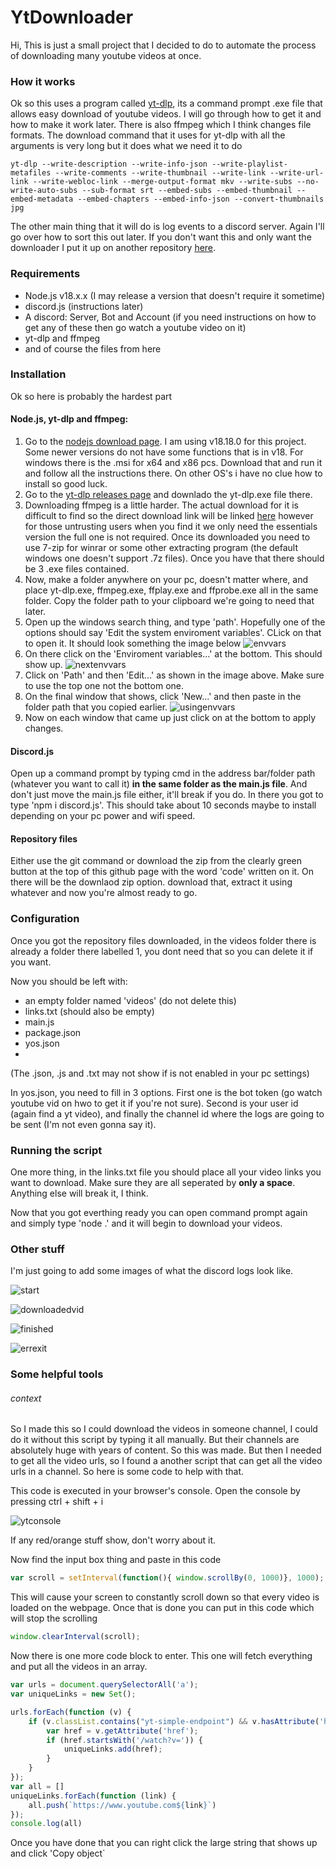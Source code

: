 # YtDownloader
Hi,
This is just a small project that I decided to do to automate the process of downloading many youtube videos at once.

### How it works 
Ok so this uses a program called [yt-dlp](https://github.com/yt-dlp/yt-dlp "yt-dlp"), its a command prompt .exe file that allows easy download of youtube videos. I will go through how to get it and how to make it work later. There is also ffmpeg which I think changes file formats. 
The download command that it uses for yt-dlp with all the arguments is very long but it does what we need it to do

    yt-dlp --write-description --write-info-json --write-playlist-metafiles --write-comments --write-thumbnail --write-link --write-url-link --write-webloc-link --merge-output-format mkv --write-subs --no-write-auto-subs --sub-format srt --embed-subs --embed-thumbnail --embed-metadata --embed-chapters --embed-info-json --convert-thumbnails jpg

The other main thing that it will do is log events to a discord server. Again I'll go over how to sort this out later. If you don't want this and only want the downloader I put it up on another repository [here](https://github.com/mynameisbob1928/YtDownloaderNoBot).

### Requirements
- Node.js v18.x.x (I may release a version that doesn't require it sometime)
- discord.js (instructions later)
- A discord: Server, Bot and Account (if you need instructions on how to get any of these then go watch a youtube video on it)
- yt-dlp and ffmpeg 
- and of course the files from here 

### Installation
Ok so here is probably the hardest part 
#### Node.js, yt-dlp and ffmpeg:
1. Go to the [nodejs download page](https://nodejs.org/dist/v18.18.0/). I am using v18.18.0 for this project. Some newer versions do not have some functions that is in v18. For windows there is the .msi for x64 and x86 pcs. Download that and run it and follow all the instructions there. On other OS's i have no clue how to install so good luck.
2. Go to the [yt-dlp releases page](https://github.com/yt-dlp/yt-dlp/releases/latest) and downlado the yt-dlp.exe file there.
3. Downloading ffmpeg is a little harder. The actual download for it is difficult to find so the direct download link will be linked [here](https://www.gyan.dev/ffmpeg/builds/ffmpeg-git-essentials.7z) however for those untrusting users when you find it we only need the essentials version the full one is not required. Once its downloaded you need to use 7-zip for winrar or some other extracting program (the default windows one doesn't support .7z files). Once you have that there should be 3 .exe files contained. 
4. Now, make a folder anywhere on your pc, doesn't matter where, and place yt-dlp.exe, ffmpeg.exe, ffplay.exe and ffprobe.exe all in the same folder. Copy the folder path to your clipboard we're going to need that later.
5. Open up the windows search thing, and type 'path'. Hopefully one of the options should say 'Edit the system enviroment variables'. CLick on that to open it. It should look something the image below 
![envvars](https://github.com/mynameisbob1928/YtDownloader/assets/129603125/27d90a88-c1bc-4d55-96f0-98b66496f879)
6. On there click on the 'Enviroment variables...' at the bottom. This should show up.
![nextenvvars](https://github.com/mynameisbob1928/YtDownloader/assets/129603125/ea0319fc-03fd-426a-90c4-310fc1b82456)
7. Click on 'Path' and then 'Edit...' as shown in the image above. Make sure to use the top one not the bottom one.
8. On the final window that shows, click 'New...' and then paste in the folder path that you copied earlier. 
![usingenvvars](https://github.com/mynameisbob1928/YtDownloader/assets/129603125/825267b3-27c7-4e82-81f1-3bf27c8126f4)
9. Now on each window that came up just click on at the bottom to apply changes.
#### Discord.js
Open up a command prompt by typing cmd in the address bar/folder path (whatever you want to call it) **in the same folder as the main.js file**. And don't just move the main.js file either, it'll break if you do. In there you got to type 'npm i discord.js'. This should take about 10 seconds maybe to install depending on your pc power and wifi speed.
#### Repository files
Either use the git command or download the zip from the clearly green button at the top of this github page with the word 'code' written on it. On there will be the downlaod zip option. download that, extract it using whatever and now you're almost ready to go.
### Configuration
Once you got the repository files downloaded, in the videos folder there is already a folder there labelled 1, you dont need that so you can delete it if you want.

Now you should be left with:
- an empty folder named 'videos' (do not delete this)
- links.txt (should also be empty)
- main.js
- package.json
- yos.json
- 
(The .json, .js and .txt may not show if is not enabled in your pc settings)

In yos.json, you need to fill in 3 options. First one is the bot token (go watch youtube vid on hwo to get it if you're not sure). Second is your user id (again find a yt video), and finally the channel id where the logs are going to be sent (I'm not even gonna say it).
### Running the script
One more thing, in the links.txt file you should place all your video links you want to download. Make sure they are all seperated by **only a space**. Anything else will break it, I think.

Now that you got everthing ready you can open command prompt again and simply type 'node .' and it will begin to download your videos.

### Other stuff
I'm just going to add some images of what the discord logs look like.

![start](https://github.com/mynameisbob1928/YtDownloader/assets/129603125/24e31c55-9690-401e-a493-aefbae23aaca)

![downloadedvid](https://github.com/mynameisbob1928/YtDownloader/assets/129603125/d0711f8a-2b6f-4823-aca9-85c6222ce310)

![finished](https://github.com/mynameisbob1928/YtDownloader/assets/129603125/d5037d3f-94c9-4055-adc3-4ddf4071c695)

![errexit](https://github.com/mynameisbob1928/YtDownloader/assets/129603125/4c47c7c4-05a7-44bf-a113-ad997028cbbc)

### Some helpful tools
###### context
So I made this so I could download the videos in someone channel, I could do it without this script by typing it all manually. But their channels are absolutely huge with years of content. So this was made. But then I needed to get all the video urls, so I found a another script that can get all the video urls in a channel. So here is some code to help with that.

This code is executed in your browser's console. Open the console by pressing ctrl + shift + i 

![ytconsole](https://github.com/mynameisbob1928/YtDownloader/assets/129603125/8f4936b6-4353-4968-8ff1-44ffeaa56762)

If any red/orange stuff show, don't worry about it.

Now find the input box thing and paste in this code

```js
var scroll = setInterval(function(){ window.scrollBy(0, 1000)}, 1000);
```
This will cause your screen to constantly scroll down so that every video is loaded on the webpage. Once that is done you can put in this code which will stop the scrolling
```js
window.clearInterval(scroll);
```
Now there is one more code block to enter. This one will fetch everything and put all the videos in an array.
```js
var urls = document.querySelectorAll('a');
var uniqueLinks = new Set();

urls.forEach(function (v) {
    if (v.classList.contains("yt-simple-endpoint") && v.hasAttribute('href')) {
        var href = v.getAttribute('href');
        if (href.startsWith('/watch?v=')) {
            uniqueLinks.add(href);
        }
    }
});
var all = []
uniqueLinks.forEach(function (link) {
    all.push(`https://www.youtube.com${link}`)
});
console.log(all)
```
Once you have done that you can right click the large string that shows up and click 'Copy object`

